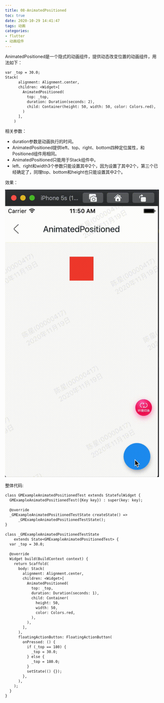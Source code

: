 ```yaml
---
title: 08-AnimatedPositioned
toc: true
date: 2020-10-29 14:41:47
tags: 动画
categories:
- flutter
- 动画组件
---
```



AnimatedPositioned是一个隐式的动画组件，提供动态改变位置的动画组件，用法如下：

```
var _top = 30.0;
Stack(
      alignment: Alignment.center,
      children: <Widget>[
        AnimatedPositioned(
          top: _top,
          duration: Duration(seconds: 2),
          child: Container(height: 50, width: 50, color: Colors.red),
        )
      ],
    )
```

相关参数：

 - duration参数是动画执行的时间。
 - AnimatedPositioned提供left、top、right、bottom四种定位属性，和 Positioned组件用相同。
 - AnimatedPositioned只能用于Stack组件中。
 - left、right和width3个参数只能设置其中2个，因为设置了其中2个，第三个已经确定了，同理top、bottom和height也只能设置其中2个。


效果：

![](08-AnimatedPositioned/08-AnimatedPositioned.gif)

整体代码:

```
class GMExampleAnimatedPositionedTest extends StatefulWidget {
  GMExampleAnimatedPositionedTest({Key key}) : super(key: key);

  @override
  _GMExampleAnimatedPositionedTestState createState() =>
      _GMExampleAnimatedPositionedTestState();
}

class _GMExampleAnimatedPositionedTestState
    extends State<GMExampleAnimatedPositionedTest> {
  var _top = 30.0;

  @override
  Widget build(BuildContext context) {
    return Scaffold(
      body: Stack(
        alignment: Alignment.center,
        children: <Widget>[
          AnimatedPositioned(
            top: _top,
            duration: Duration(seconds: 1),
            child: Container(
              height: 50,
              width: 50,
              color: Colors.red,
            ),
          ),
        ],
      ),
      floatingActionButton: FloatingActionButton(
        onPressed: () {
          if (_top == 180) {
            _top = 30.0;
          } else {
            _top = 180.0;
          }
          setState(() {});
        },
      ),
    );
  }
}
```
